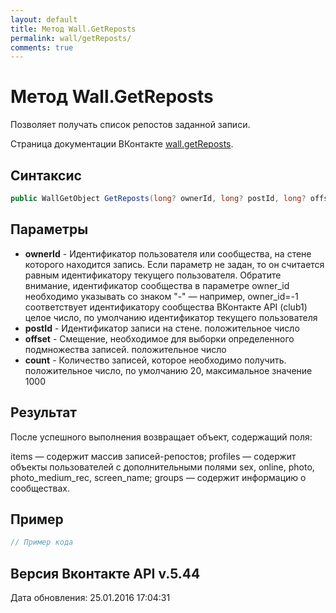 ```yaml
---
layout: default
title: Метод Wall.GetReposts
permalink: wall/getReposts/
comments: true
---
```

# Метод Wall.GetReposts
Позволяет получать список репостов заданной записи.

Страница документации ВКонтакте [wall.getReposts](https://vk.com/dev/wall.getReposts).
## Синтаксис
``` csharp
public WallGetObject GetReposts(long? ownerId, long? postId, long? offset, long? count)
```

## Параметры
+ **ownerId** - Идентификатор пользователя или сообщества, на стене которого находится запись. Если параметр не задан, то он считается равным идентификатору текущего пользователя. Обратите внимание, идентификатор сообщества в параметре owner_id необходимо указывать со знаком "-" — например, owner_id=-1 соответствует идентификатору сообщества ВКонтакте API (club1)  целое число, по умолчанию идентификатор текущего пользователя
+ **postId** - Идентификатор записи на стене. положительное число
+ **offset** - Смещение, необходимое для выборки определенного подмножества записей. положительное число
+ **count** - Количество записей, которое необходимо получить. положительное число, по умолчанию 20, максимальное значение 1000

## Результат
После успешного выполнения возвращает объект, содержащий поля: 

items — содержит массив записей-репостов; 
profiles — содержит объекты пользователей с дополнительными полями sex, online, photo, photo_medium_rec, screen_name; 
groups — содержит информацию о сообществах.

## Пример
``` csharp
// Пример кода
```

## Версия Вконтакте API v.5.44
Дата обновления: 25.01.2016 17:04:31
